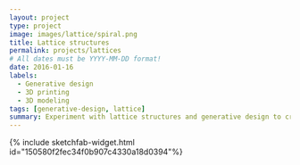 ```yaml
---
layout: project
type: project
image: images/lattice/spiral.png
title: Lattice structures
permalink: projects/lattices
# All dates must be YYYY-MM-DD format!
date: 2016-01-16
labels:
  - Generative design
  - 3D printing
  - 3D modeling
tags: [generative-design, lattice]
summary: Experiment with lattice structures and generative design to create more complex shapes without adding logic complexity.
---
```


{% include sketchfab-widget.html id="150580f2fec34f0b907c4330a18d0394"%}